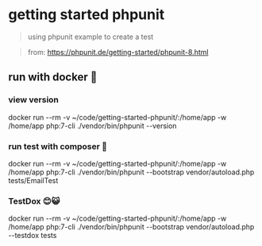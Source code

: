 # getting started phpunit

> using phpunit example to create a test

> from: https://phpunit.de/getting-started/phpunit-8.html

## run with docker 🐳
 
 ### view version
 docker run --rm -v ~/code/getting-started-phpunit/:/home/app -w /home/app php:7-cli ./vendor/bin/phpunit --version

 ### run test with composer 🙌
 docker run --rm -v ~/code/getting-started-phpunit/:/home/app -w /home/app php:7-cli ./vendor/bin/phpunit --bootstrap vendor/autoload.php tests/EmailTest

 ### TestDox 😊😺
 docker run --rm -v ~/code/getting-started-phpunit/:/home/app -w /home/app php:7-cli ./vendor/bin/phpunit --bootstrap vendor/autoload.php  --testdox tests